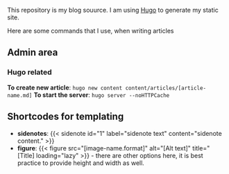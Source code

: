 This repository is my blog souurce. I am using [Hugo][hugo] to generate my static site. 

Here are some commands that I use, when writing articles

## Admin area

### Hugo related

**To create new article**: `hugo new content content/articles/[article-name.md]` 
**To start the server**: `hugo server --noHTTPCache`

## Shortcodes for templating

- **sidenotes**: {{< sidenote id="1" label="sidenote text" content="sidenote content." >}}
- **figure**: {{< figure src="[image-name.format]" alt="[Alt text]" title="[Title] loading="lazy" >}} - there are other options here, it is best practice to provide height and width as well.

[hugo]: https://gohugo.io